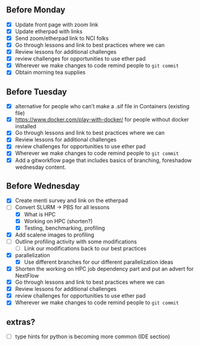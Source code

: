 ## Before Monday
- [x] Update front page with zoom link
- [x] Update etherpad with links
- [x] Send zoom/etherpad link to NCI folks
- [x] Go through lessons and link to best practices where we can
- [x] Review lessons for additional challenges
- [x] review challenges for opportunities to use ether pad
- [x] Wherever we make changes to code remind people to `git commit`
- [x] Obtain morning tea supplies 

## Before Tuesday
- [x] alternative for people who can't make a .sif file in Containers (existing file)
- [x] https://www.docker.com/play-with-docker/ for people without docker installed
- [x] Go through lessons and link to best practices where we can
- [x] Review lessons for additional challenges
- [x] review challenges for opportunities to use ether pad
- [x] Wherever we make changes to code remind people to `git commit`
- [x] Add a gitworkflow page that includes basics of branching, foreshadow wednesday content.

## Before Wednesday
- [x] Create menti survey and link on the etherpad
- [ ] Convert SLURM -> PBS for all lessons
  - [x] What is HPC
  - [x] Working on HPC (shorten?)
  - [x] Testing, benchmarking, profiling
- [x] Add scalene images to profiling
- [ ] Outline profiling activity with some modifications
  - [ ] Link our modifications back to our best practices
- [x] parallelization
  - [x] Use different branches for our different parallelization ideas
- [x] Shorten the working on HPC job dependency part and put an advert for NextFlow
- [x] Go through lessons and link to best practices where we can
- [x] Review lessons for additional challenges
- [x] review challenges for opportunities to use ether pad
- [x] Wherever we make changes to code remind people to `git commit`

## extras?
- [ ] type hints for python is becoming more common (IDE section)